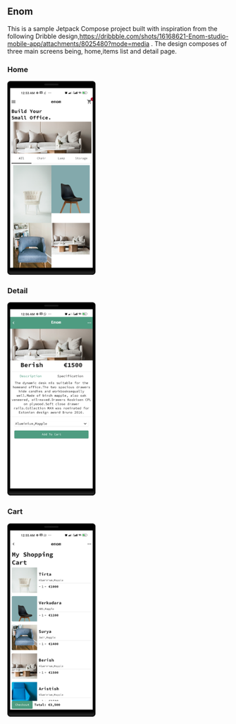 ## Enom
This is a sample Jetpack Compose project built with inspiration from the following Dribble design,https://dribbble.com/shots/16168621-Enom-studio-mobile-app/attachments/8025480?mode=media
. The design composes of three main screens being, home,items list and detail page.
### Home

<img src="https://raw.githubusercontent.com/ngengesenior/Enom/master/home.png" width="200"  />

### Detail

<img src="https://raw.githubusercontent.com/ngengesenior/Enom/master/detail.png" width="200" />

### Cart

<img src="https://raw.githubusercontent.com/ngengesenior/Enom/master/cart.png" width="200" />